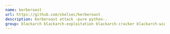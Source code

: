 ```yaml
---
name: kerberoast
url: https://github.com/skelsec/kerberoast
description: Kerberoast attack -pure python-.
group: blackarch blackarch-exploitation blackarch-cracker blackarch-windows
---
```

